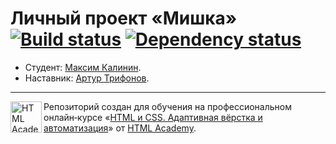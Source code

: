 # Личный проект «Мишка» [![Build status][travis-image]][travis-url] [![Dependency status][dependency-image]][dependency-url]

* Студент: [Максим Калинин](https://up.htmlacademy.ru/adaptive/21/user/120631).
* Наставник: [Артур Трифонов](https://htmlacademy.ru/profile/wrgraff).

---

<a href="https://htmlacademy.ru/intensive/adaptive"><img align="left" width="50" height="50" alt="HTML Academy" src="https://up.htmlacademy.ru/static/img/intensive/adaptive/logo-for-github-2.png"></a>

Репозиторий создан для обучения на профессиональном онлайн‑курсе «[HTML и CSS. Адаптивная вёрстка и автоматизация](https://htmlacademy.ru/intensive/adaptive)» от [HTML Academy](https://htmlacademy.ru).

[travis-image]: https://travis-ci.com/htmlacademy-adaptive/120631-mishka-21.svg?branch=master
[travis-url]: https://travis-ci.com/htmlacademy-adaptive/120631-mishka-21
[dependency-image]: https://david-dm.org/htmlacademy-adaptive/120631-mishka-21/dev-status.svg?style=flat-square
[dependency-url]: https://david-dm.org/htmlacademy-adaptive/120631-mishka-21?type=dev
